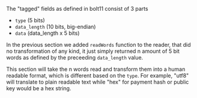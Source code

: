The "tagged" fields as defined in bolt11 consist of 3 parts
* `type` (5 bits)
* `data_length` (10 bits, big-endian)
* `data` (data_length x 5 bits)

In the previous section we added `readWords` function to the reader, that did no transformation of any kind, it just simply returned n amount of 5 bit words as defined by the preceeding `data_length` value.

This section will take the n words read and transform them into a human readable format, which is different based on the `type`.  For example, "utf8" will translate to plain readable text while "hex" for payment hash or public key would be a hex string.